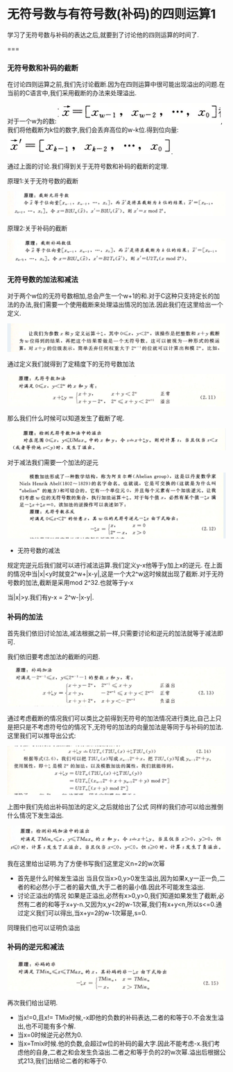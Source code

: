  无符号数与有符号数(补码)的四则运算1
===

学习了无符号数与补码的表达之后,就要到了讨论他的四则运算的时间了.

===

### 无符号数和补码的截断

在讨论四则运算之前,我们先讨论截断.因为在四则运算中很可能出现溢出的问题.在当前的C语言中,我们采用截断的办法来处理溢出.

对于一个w为的数:
![cgi](10-21/xw.png), 我们将他截断为k位的数字,我们会丢弃高位的w-k位.得到位向量:![xk](10-21/xk.png).

通过上面的讨论.我们得到关于无符号数和补码的截断的定理.

原理1:关于无符号数的截断

![unsignTruncate.png](10-21/unsignTruncate.png)

原理2:关于补码的截断

![tTruncate.png](10-21/tTruncate.png)

### 无符号数的加法和减法

对于两个w位的无符号数相加,总会产生一个w+1的和.对于C这种只支持定长的加法的办法,我们需要一个使用截断来处理溢出情况的加法.因此我们在这里给出一个定义.

![uPlus.png](10-21/uPlus.png)

通过定义我们就得到了定精度下的无符号数加法

![uPlus.png](10-21/211.png)

那么我们什么时候可以知道发生了截断了呢.

![checkut.png](10-21/checkut.png)

对于减法我们需要一个加法的逆元

![212.png](10-21/212.png)

- 无符号数的减法

规定完逆元后我们就可以进行减法运算.我们定义y-x他等于y加上x的逆元.
在上面的情况中当|x|<y时就变2^w+|x-y|,这是一个大2^w这时候就出现了截断.对于无符号数的加法,截断是采用mod 2^32.也就等于y-x

当|x|>y.我们有y-x = 2^w-|x-y|.

### 补码的加法

首先我们依旧讨论加法,减法根据之前一样,只需要讨论和逆元的加法就等于减法即可.

我们依旧要考虑加法的截断的问题.

![213.png](10-21/213.png)

通过考虑截断的情况我们可以类比之前得到无符号的加法情况进行类比,自己上只是把只是不考虑符号位的情况下,无符号的加法的向量加法是等同于与补码的加法.这里我们可以推导出公式:

![214.png](10-21/214.png)

上图中我们先给出补码加法的定义,之后就给出了公式
同样的我们亦可以给出推倒什么情况下发生溢出.

![225.png](10-21/225.png)

我在这里给出证明.为了方便书写我们这里定义n=2的w次幂
- 首先是什么时候发生溢出
当且仅当x>0,y>0发生溢出,因为如果x,y一正一负,二者的和必然小于二者的最大值,大于二者的最小值.因此不可能发生溢出.
- 讨论正溢出的情况  如果是正溢出,必然有x>0,y>0,我们知道如果发生了截断,必然有二者的和等于x+y-n.又因为x,y<2的w-1次幂,我们有x+y<n,所以s<=0.通过定义我们可以得出,当x+y=2的w-1次幂是,s=0.

同理我们也可以证明负溢出

### 补码的逆元和减法
![215.png](10-21/215.png)

再次我们给出证明.
- 当x!=0,且x!= TMix时候,-x即他的负数的补码表达,二者的和等于0.不会发生溢出,也不可能有多个解.
- 当x=0时候逆元必然为0.
- 当x=Tmix时候.他的负数,会超过w位的补码的最大字.因此不能考虑-x.我们考虑他的自身,二者之和会发生负溢出.二者之和等于负的2的w次幂.溢出后根据公式213,我们出结论二者的和等于0.
